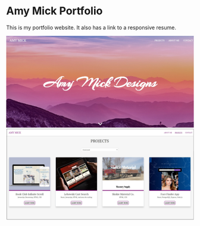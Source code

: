 # Amy Mick Portfolio

This is my portfolio website. It also has a link to a responsive resume.

<!-- <video src="https://github.com/amym321/Amy-Mick-site/blob/master/images/projects/AmyMickSite8.mp4" 
    type="video/mp4" width="650" autoplay></video> -->
<img src="https://github.com/amym321/Amy-Mick-site/blob/master/images/projects/AmyMickSite9.jpg" width="650" >

<img src="https://github.com/amym321/Amy-Mick-site/blob/master/images/AmyMickSite5.jpg" width="650" >
